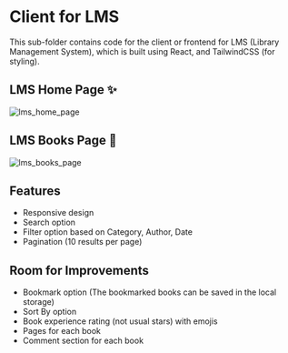 # Client for LMS

This sub-folder contains code for the client or frontend for LMS (Library Management System), which is built using React, and TailwindCSS (for styling).

## LMS Home Page ✨

![lms_home_page](https://user-images.githubusercontent.com/70762571/207056250-a2fae265-f685-4a29-8b66-fc8a9dd63def.png)

## LMS Books Page 🎇

![lms_books_page](https://user-images.githubusercontent.com/70762571/207056292-47468f09-52cd-4ca7-936d-816f91a5cb60.png)

## Features

- Responsive design
- Search option
- Filter option based on Category, Author, Date
- Pagination (10 results per page)

## Room for Improvements

- Bookmark option (The bookmarked books can be saved in the local storage)
- Sort By option
- Book experience rating (not usual stars) with emojis
- Pages for each book
- Comment section for each book
